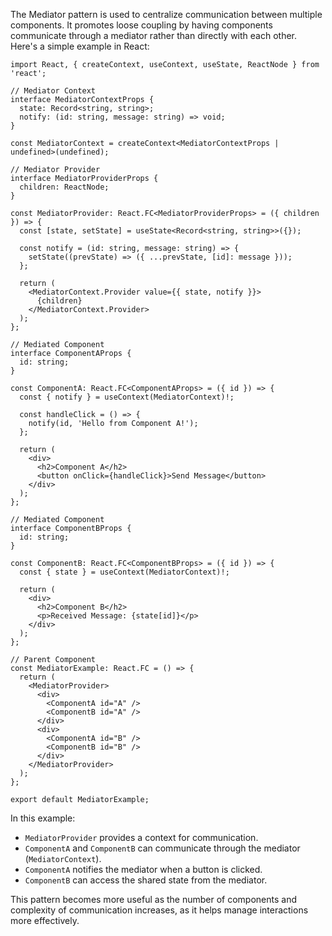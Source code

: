 The Mediator pattern is used to centralize communication between multiple components. It promotes loose coupling by having components communicate through a mediator rather than directly with each other. Here's a simple example in React:

```tsx
import React, { createContext, useContext, useState, ReactNode } from 'react';

// Mediator Context
interface MediatorContextProps {
  state: Record<string, string>;
  notify: (id: string, message: string) => void;
}

const MediatorContext = createContext<MediatorContextProps | undefined>(undefined);

// Mediator Provider
interface MediatorProviderProps {
  children: ReactNode;
}

const MediatorProvider: React.FC<MediatorProviderProps> = ({ children }) => {
  const [state, setState] = useState<Record<string, string>>({});

  const notify = (id: string, message: string) => {
    setState((prevState) => ({ ...prevState, [id]: message }));
  };

  return (
    <MediatorContext.Provider value={{ state, notify }}>
      {children}
    </MediatorContext.Provider>
  );
};

// Mediated Component
interface ComponentAProps {
  id: string;
}

const ComponentA: React.FC<ComponentAProps> = ({ id }) => {
  const { notify } = useContext(MediatorContext)!;

  const handleClick = () => {
    notify(id, 'Hello from Component A!');
  };

  return (
    <div>
      <h2>Component A</h2>
      <button onClick={handleClick}>Send Message</button>
    </div>
  );
};

// Mediated Component
interface ComponentBProps {
  id: string;
}

const ComponentB: React.FC<ComponentBProps> = ({ id }) => {
  const { state } = useContext(MediatorContext)!;

  return (
    <div>
      <h2>Component B</h2>
      <p>Received Message: {state[id]}</p>
    </div>
  );
};

// Parent Component
const MediatorExample: React.FC = () => {
  return (
    <MediatorProvider>
      <div>
        <ComponentA id="A" />
        <ComponentB id="A" />
      </div>
      <div>
        <ComponentA id="B" />
        <ComponentB id="B" />
      </div>
    </MediatorProvider>
  );
};

export default MediatorExample;
```

In this example:

- `MediatorProvider` provides a context for communication.
- `ComponentA` and `ComponentB` can communicate through the mediator (`MediatorContext`).
- `ComponentA` notifies the mediator when a button is clicked.
- `ComponentB` can access the shared state from the mediator.

This pattern becomes more useful as the number of components and complexity of communication increases, as it helps manage interactions more effectively.